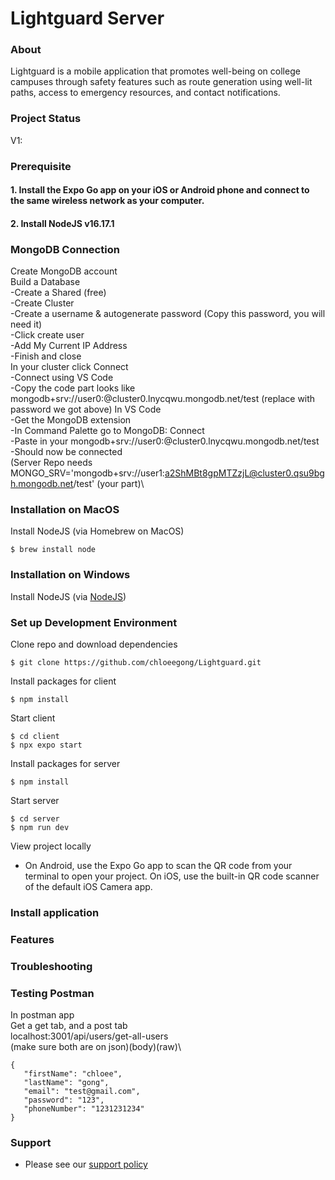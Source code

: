 # Lightguard Server

### About
Lightguard is a mobile application that promotes well-being on college campuses through safety features such as route generation using well-lit paths, access to emergency resources, and contact notifications.

### Project Status 
V1: 

### Prerequisite 
#### 1. Install the Expo Go app on your iOS or Android phone and connect to the same wireless network as your computer.

#### 2. Install NodeJS v16.17.1

### MongoDB Connection
Create MongoDB account\
Build a Database\
 -Create a Shared (free)\
 -Create Cluster\
 -Create a username & autogenerate password (Copy this password, you will need it)\
 -Click create user\
 -Add My Current IP Address\
 -Finish and close\
In your cluster click Connect\
 -Connect using VS Code\
 -Copy the code part looks like mongodb+srv://user0:<password>@cluster0.lnycqwu.mongodb.net/test (replace <password> with password we got above)
In VS Code\
 -Get the MongoDB extension\
 -In Command Palette go to MongoDB: Connect\
 -Paste in your mongodb+srv://user0:<password>@cluster0.lnycqwu.mongodb.net/test\
 -Should now be connected\
 (Server Repo needs MONGO_SRV='mongodb+srv://user1:a2ShMBt8gpMTZzjL@cluster0.qsu9bgh.mongodb.net/test' (your part)\
 

### Installation on MacOS
Install NodeJS (via Homebrew on MacOS)
```
$ brew install node
```
### Installation on Windows
Install NodeJS (via [NodeJS](https://nodejs.org/en/download/))

### Set up Development Environment 
Clone repo and download dependencies
```console 
$ git clone https://github.com/chloeegong/Lightguard.git
```

Install packages for client
```console
$ npm install
```

Start client 
 ```console 
 $ cd client
 $ npx expo start
 ```

Install packages for server
```console
$ npm install
```

 Start server 
 ```
 $ cd server 
 $ npm run dev
 ```

View project locally 
- On Android, use the Expo Go app to scan the QR code from your terminal to open your project. On iOS, use the built-in QR code scanner of the default iOS Camera app.

### Install application 

### Features 

### Troubleshooting 

### Testing Postman
In postman app\
Get a get tab, and a post tab\
localhost:3001/api/users/get-all-users\
(make sure both are on json)(body)(raw)\
 ```
{
    "firstName": "chloee",
    "lastName": "gong",
    "email": "test@gmail.com",
    "password": "123",
    "phoneNumber": "1231231234"
}
 ```

### Support 
- Please see our [support policy][support-policy]

[support-policy]: Support.md
